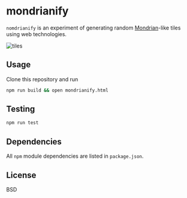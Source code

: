 # mondrianify
`nomdrianify` is an experiment of generating random [Mondrian](https://en.wikipedia.org/wiki/Piet_Mondrian)-like tiles using web technologies.

![tiles](http://i.imgur.com/9noOoz6.png)

## Usage
Clone this repository and run
```sh
npm run build && open mondrianify.html
```

## Testing
```sh
npm run test
```

## Dependencies
All `npm` module dependencies are listed in `package.json`.

## License

BSD
